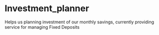 # Investment_planner
Helps us planning investment of our monthly savings, currently providing service for managing Fixed Deposits

